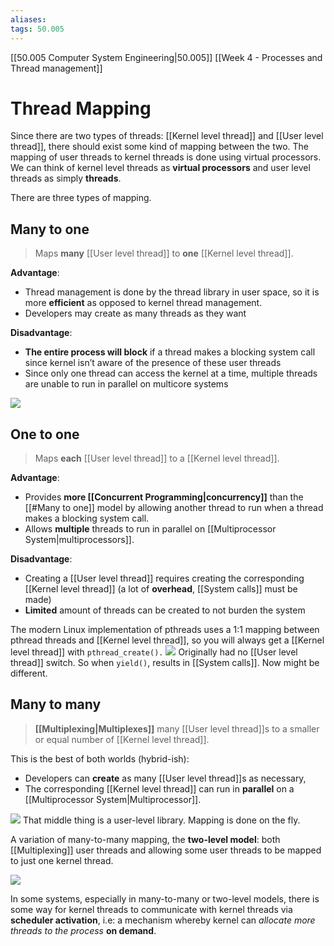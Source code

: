 ```yaml
---
aliases:
tags: 50.005
---
```

[[50.005 Computer System Engineering|50.005]]
[[Week 4 - Processes and Thread management]]

# Thread Mapping
Since there are two types of threads: [[Kernel level thread]] and [[User level thread]], there should exist some kind of mapping between the two. The mapping of user threads to kernel threads is done using virtual processors. We can think of kernel level threads as **virtual processors** and user level threads as simply **threads**.

There are three types of mapping.

## Many to one
> Maps **many** [[User level thread]] to **one** [[Kernel level thread]].

**Advantage**:
-   Thread management is done by the thread library in user space, so it is more **efficient** as opposed to kernel thread management.
-   Developers may create as many threads as they want

**Disadvantage**:
-   **The entire process will block** if a thread makes a blocking system call since kernel isn’t aware of the presence of these user threads
-   Since only one thread can access the kernel at a time, multiple threads are unable to run in parallel on multicore systems

![](https://natalieagus.github.io/50005/assets/images/week3/19.png)

## One to one
> Maps **each** [[User level thread]] to a [[Kernel level thread]].

**Advantage**:

-   Provides **more [[Concurrent Programming|concurrency]]** than the [[#Many to one]] model by allowing another thread to run when a thread makes a blocking system call.
-   Allows **multiple** threads to run in parallel on [[Multiprocessor System|multiprocessors]].

**Disadvantage**:
-   Creating a [[User level thread]] requires creating the corresponding [[Kernel level thread]] (a lot of **overhead**, [[System calls]] must be made)
-   **Limited** amount of threads can be created to not burden the system

The modern Linux implementation of pthreads uses a 1:1 mapping between pthread threads and [[Kernel level thread]], so you will always get a [[Kernel level thread]] with `pthread_create().` ![](https://natalieagus.github.io/50005/assets/images/week3/20.png)
Originally had no [[User level thread]] switch. So when `yield()`, results in [[System calls]]. Now might be different.

## Many to many
> **[[Multiplexing|Multiplexes]]** many [[User level thread]]s to a smaller or equal number of [[Kernel level thread]].

This is the best of both worlds (hybrid-ish):
-   Developers can **create** as many [[User level thread]]s as necessary,
-   The corresponding [[Kernel level thread]] can run in **parallel** on a [[Multiprocessor System|Multiprocessor]].

![](https://natalieagus.github.io/50005/assets/images/week3/21.png)
That middle thing is a user-level library. Mapping is done on the fly.

A variation of many-to-many mapping, the **two-level model**: both [[Multiplexing]] user threads and allowing some user threads to be mapped to just one kernel thread.

![](https://natalieagus.github.io/50005/assets/images/week3/22.png)

In some systems, especially in many-to-many or two-level models, there is some way for kernel threads to communicate with kernel threads via **scheduler activation**, i.e: a mechanism whereby kernel can *allocate more threads to the process* **on demand**.